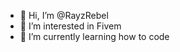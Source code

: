 - 👋 Hi, I’m @RayzRebel
- 👀 I’m interested in Fivem
- 🌱 I’m currently learning how to code

<!---
RayzRebel/RayzRebel is a ✨ special ✨ repository because its `README.md` (this file) appears on your GitHub profile.
You can click the Preview link to take a look at your changes.
--->
